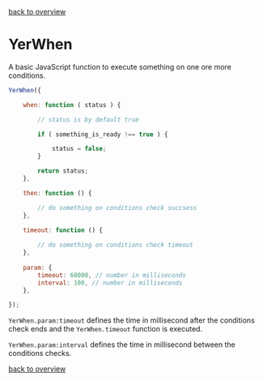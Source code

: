 [back to overview](../README.markdown#assets)

YerWhen
===========

A basic JavaScript function to execute something on one ore more conditions.

````javascript
YerWhen({

	when: function ( status ) {

		// status is by default true

		if ( something_is_ready !== true ) {

			status = false;
		}

		return status;
	},

	then: function () {

		// do something on conditions check succsess
	},
	
	timeout: function () {

		// do something on conditions check timeout
	},
	
	param: {
		timeout: 60000, // number in milliseconds
		interval: 100, // number in milliseconds
	},

});
````

`YerWhen.param:timeout` defines the time in millisecond after the conditions check ends and the `YerWhen.timeout` function is executed.

`YerWhen.param:interval` defines the time in millisecond between the conditions checks.


[back to overview](../README.markdown#assets)